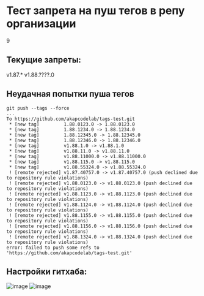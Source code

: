 # Тест запрета на пуш тегов в репу организации

9

## Текущие запреты:
v1.87.*
v1.88.????.0

## Неудачная попытки пуша тегов
```
git push --tags --force
...
To https://github.com/akapcodelab/tags-test.git
 * [new tag]         1.88.0123.0 -> 1.88.0123.0
 * [new tag]         1.88.1234.0 -> 1.88.1234.0
 * [new tag]         1.88.12345.0 -> 1.88.12345.0
 * [new tag]         1.88.12346.0 -> 1.88.12346.0
 * [new tag]         v1.88.1.0 -> v1.88.1.0
 * [new tag]         v1.88.11.0 -> v1.88.11.0
 * [new tag]         v1.88.11000.0 -> v1.88.11000.0
 * [new tag]         v1.88.115.0 -> v1.88.115.0
 * [new tag]         v1.88.55324.0 -> v1.88.55324.0
 ! [remote rejected] v1.87.40757.0 -> v1.87.40757.0 (push declined due to repository rule violations)
 ! [remote rejected] v1.88.0123.0 -> v1.88.0123.0 (push declined due to repository rule violations)
 ! [remote rejected] v1.88.1123.0 -> v1.88.1123.0 (push declined due to repository rule violations)
 ! [remote rejected] v1.88.1124.0 -> v1.88.1124.0 (push declined due to repository rule violations)
 ! [remote rejected] v1.88.1155.0 -> v1.88.1155.0 (push declined due to repository rule violations)
 ! [remote rejected] v1.88.1156.0 -> v1.88.1156.0 (push declined due to repository rule violations)
 ! [remote rejected] v1.88.1324.0 -> v1.88.1324.0 (push declined due to repository rule violations)
error: failed to push some refs to 'https://github.com/akapcodelab/tags-test.git'
```

## Настройки гитхаба:
![image](https://github.com/user-attachments/assets/006c6db4-c61e-44b1-9768-46b9ee3b9012)
![image](https://github.com/user-attachments/assets/16ed6720-8c0b-44ac-ab57-26df3b35d9e8)
